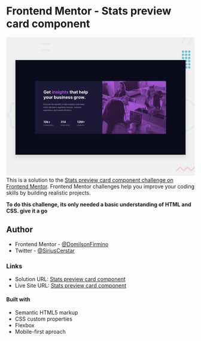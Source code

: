 # Frontend Mentor - Stats preview card component

![Design preview for the Stats preview card component coding challenge](./design/desktop-preview.jpg)
This is a solution to the [Stats preview card component challenge on Frontend Mentor](https://www.frontendmentor.io/challenges/stats-preview-card-component-8JqbgoU62). Frontend Mentor challenges help you improve your coding skills by building realistic projects.

**To do this challenge, its only needed a basic understanding of HTML and CSS. give it a go**

## Author

- Frontend Mentor - [@DomilsonFirmino](https://www.frontendmentor.io/profile/DomilsonFirmino)
- Twitter - [@SiriusCerstar](https://twitter.com/SiriusCerstar)
  
### Links

- Solution URL: [Stats preview card component](https://your-solution-url.com)
- Live Site URL: [Stats preview card component](https://your-live-site-url.com)

#### Built with

- Semantic HTML5 markup
- CSS custom properties
- Flexbox
- Mobile-first aproach

